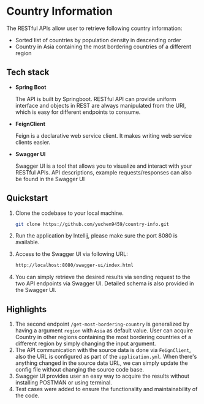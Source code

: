# Country Information

The RESTful APIs allow user to retrieve following country information:

- Sorted list of countries by population density in descending order
- Country in Asia containing the most bordering countries of a different region

## Tech stack 

- **Spring Boot**

  The API is built by Springboot. RESTful API can provide uniform interface and objects in REST are always manipulated from the URI, which is easy for different endpoints to consume.

- **FeignClient**
    
  Feign is a declarative web service client. It makes writing web service clients easier.
- **Swagger UI**

  Swagger UI is a tool that allows you to visualize and interact with your RESTful APIs. API descriptions, example requests/responses can also be found in the Swagger UI

## Quickstart

1. Clone the codebase to your local machine.

   ```bash
   git clone https://github.com/yuchen9459/country-info.git
   ```
2. Run the application by Intellij, please make sure the port 8080 is available.

3. Access to the Swagger UI via following URL:

   ```bash
   http://localhost:8080/swagger-ui/index.html
   ```
4. You can simply retrieve the desired results via sending request to the two API endpoints via Swagger UI. Detailed schema is also provided in the Swagger UI.

## Highlights

1. The second endpoint `/get-most-bordering-country` is generalized by having a argument `region` with `Asia` as default value. User can acquire Country in other regions containing the most bordering countries of a different region by simply changing the input argument.
2. The API communication with the source data is done via `FeignClient`, also the URL is configured as part of the `application.yml`. When there's anything changed in the source data URL, we can simply update the config file without changing the source code base.
3. Swagger UI provides user an easy way to acquire the results without installing POSTMAN or using terminal.
4. Test cases were added to ensure the functionality and maintainability of the code.
